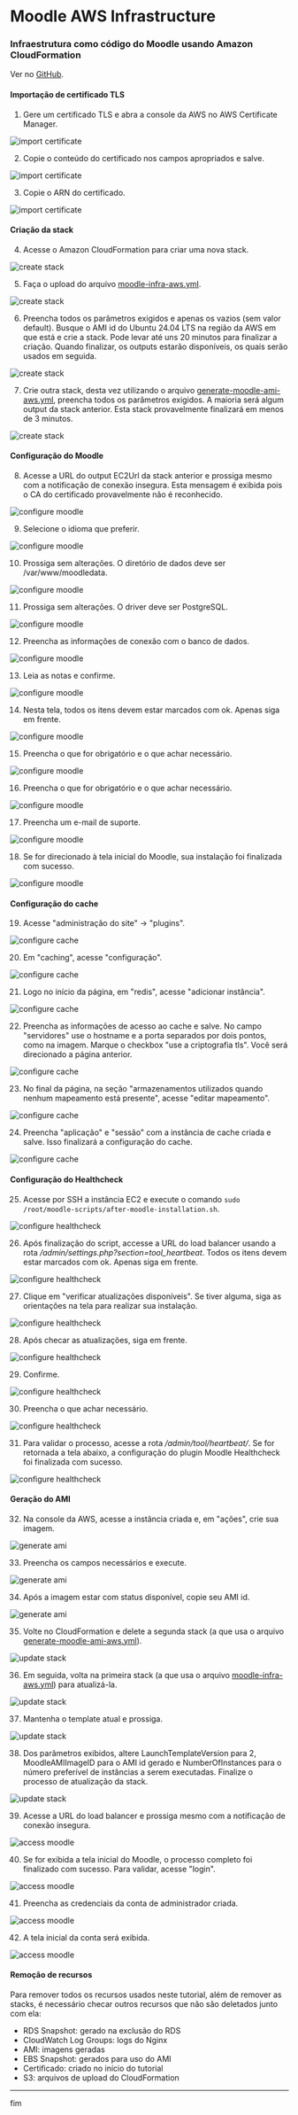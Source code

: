 # Moodle AWS Infrastructure

### Infraestrutura como código do Moodle usando Amazon CloudFormation

Ver no [GitHub](https://github.com/vitor-msp/moodle-infra).

#### Importação de certificado TLS

1. Gere um certificado TLS e abra a console da AWS no AWS Certificate Manager.

![import certificate](images/1-import-certificate.png)

2. Copie o conteúdo do certificado nos campos apropriados e salve.

![import certificate](images/2-import-certificate.png)

3. Copie o ARN do certificado.

![import certificate](images/3-import-certificate.png)

#### Criação da stack

4. Acesse o Amazon CloudFormation para criar uma nova stack.

![create stack](images/4-create-stack.png)

5. Faça o upload do arquivo [moodle-infra-aws.yml](moodle-infra-aws.yml).

![create stack](images/5-create-stack.png)

6. Preencha todos os parâmetros exigidos e apenas os vazios (sem valor default). Busque o AMI id do Ubuntu 24.04 LTS na região da AWS em que está e crie a stack. Pode levar até uns 20 minutos para finalizar a criação. Quando finalizar, os outputs estarão disponíveis, os quais serão usados em seguida.

![create stack](images/6-create-stack.png)

7. Crie outra stack, desta vez utilizando o arquivo [generate-moodle-ami-aws.yml](generate-moodle-ami-aws.yml), preencha todos os parâmetros exigidos. A maioria será algum output da stack anterior. Esta stack provavelmente finalizará em menos de 3 minutos.

![create stack](images/7-create-stack.png)

#### Configuração do Moodle

8. Acesse a URL do output EC2Url da stack anterior e prossiga mesmo com a notificação de conexão insegura. Esta mensagem é exibida pois o CA do certificado provavelmente não é reconhecido.

![configure moodle](images/8-configure-moodle.png)

9. Selecione o idioma que preferir.

![configure moodle](images/9-configure-moodle.png)

10. Prossiga sem alterações. O diretório de dados deve ser /var/www/moodledata.

![configure moodle](images/10-configure-moodle.png)

11. Prossiga sem alterações. O driver deve ser PostgreSQL.

![configure moodle](images/11-configure-moodle.png)

12. Preencha as informações de conexão com o banco de dados.

![configure moodle](images/12-configure-moodle.png)

13. Leia as notas e confirme.

![configure moodle](images/13-configure-moodle.png)

14. Nesta tela, todos os itens devem estar marcados com ok. Apenas siga em frente.

![configure moodle](images/14-configure-moodle.png)

15. Preencha o que for obrigatório e o que achar necessário.

![configure moodle](images/15-configure-moodle.png)

16. Preencha o que for obrigatório e o que achar necessário.

![configure moodle](images/16-configure-moodle.png)

17.  Preencha um e-mail de suporte.

![configure moodle](images/17-configure-moodle.png)

18. Se for direcionado à tela inicial do Moodle, sua instalação foi finalizada com sucesso.

![configure moodle](images/18-configure-moodle.png)

#### Configuração do cache

19. Acesse "administração do site" -> "plugins".

![configure cache](images/19-configure-cache.png)

20. Em "caching", acesse "configuração".

![configure cache](images/20-configure-cache.png)

21. Logo no início da página, em "redis", acesse "adicionar instância".

![configure cache](images/21-configure-cache.png)

22. Preencha as informações de acesso ao cache e salve. No campo "servidores" use o hostname e a porta separados por dois pontos, como na imagem. Marque o checkbox "use a criptografia tls". Você será direcionado a página anterior.

![configure cache](images/22-configure-cache.png)

23. No final da página, na seção "armazenamentos utilizados quando nenhum mapeamento está presente", acesse "editar mapeamento".

![configure cache](images/23-configure-cache.png)

24. Preencha "aplicação" e "sessão" com a instância de cache criada e salve. Isso finalizará a configuração do cache.

![configure cache](images/24-configure-cache.png)

#### Configuração do Healthcheck

25. Acesse por SSH a instância EC2 e execute o comando `sudo /root/moodle-scripts/after-moodle-installation.sh`.

![configure healthcheck](images/25-configure-healthcheck.png)

26. Após finalização do script, accesse a URL do load balancer usando a rota */admin/settings.php?section=tool_heartbeat*. Todos os itens devem estar marcados com ok. Apenas siga em frente.

![configure healthcheck](images/26-configure-healthcheck.png)

27. Clique em "verificar atualizações disponíveis". Se tiver alguma, siga as orientações na tela para realizar sua instalação.

![configure healthcheck](images/27-configure-healthcheck.png)

28. Após checar as atualizações, siga em frente.

![configure healthcheck](images/28-configure-healthcheck.png)

29. Confirme.

![configure healthcheck](images/29-configure-healthcheck.png)

30. Preencha o que achar necessário.

![configure healthcheck](images/30-configure-healthcheck.png)

31.  Para validar o processo, acesse a rota */admin/tool/heartbeat/*. Se for retornada a tela abaixo, a configuração do plugin Moodle Healthcheck foi finalizada com sucesso.

![configure healthcheck](images/31-configure-healthcheck.png)

#### Geração do AMI

32.  Na console da AWS, acesse a instância criada e, em "ações", crie sua imagem.

![generate ami](images/32-generate-ami.png)

33. Preencha os campos necessários e execute.

![generate ami](images/33-generate-ami.png)

34. Após a imagem estar com status disponível, copie seu AMI id.

![generate ami](images/34-generate-ami.png)

35. Volte no CloudFormation e delete a segunda stack (a que usa o arquivo [generate-moodle-ami-aws.yml](generate-moodle-ami-aws.yml)).

![update stack](images/35-update-stack.png)

36. Em seguida, volta na primeira stack (a que usa o arquivo [moodle-infra-aws.yml](moodle-infra-aws.yml)) para atualizá-la.

![update stack](images/36-update-stack.png)

37. Mantenha o template atual e prossiga.

![update stack](images/37-update-stack.png)

38. Dos parâmetros exibidos, altere LaunchTemplateVersion para 2, MoodleAMIImageID para o AMI id gerado e NumberOfInstances para o número preferível de instâncias a serem executadas. Finalize o processo de atualização da stack.

![update stack](images/38-update-stack.png)

39. Acesse a URL do load balancer e prossiga mesmo com a notificação de conexão insegura.

![access moodle](images/39-access-moodle.png)

40. Se for exibida a tela inicial do Moodle, o processo completo foi finalizado com sucesso. Para validar, acesse "login".

![access moodle](images/40-access-moodle.png)

41. Preencha as credenciais da conta de administrador criada.

![access moodle](images/41-access-moodle.png)

42.  A tela inicial da conta será exibida.

![access moodle](images/42-access-moodle.png)

#### Remoção de recursos

Para remover todos os recursos usados neste tutorial, além de remover as stacks, é necessário checar outros recursos que não são deletados junto com ela:
- RDS Snapshot: gerado na exclusão do RDS
- CloudWatch Log Groups: logs do Nginx
- AMI: imagens geradas
- EBS Snapshot: gerados para uso do AMI
- Certificado: criado no início do tutorial
- S3: arquivos de upload do CloudFormation

---

fim